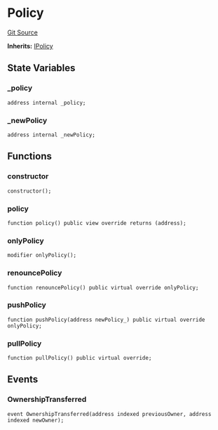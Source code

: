 # Policy
[Git Source](https://github.com/KlimaDAO/klimadao-solidity/blob/704b462e69030cb9a43680057bee91d745d579ba/src/protocol/staking/regular/KlimaStakingDistributor_v4.sol)

**Inherits:**
[IPolicy](/src/protocol/staking/regular/KlimaStakingDistributor_v4.sol/interface.IPolicy.md)


## State Variables
### _policy

```solidity
address internal _policy;
```


### _newPolicy

```solidity
address internal _newPolicy;
```


## Functions
### constructor


```solidity
constructor();
```

### policy


```solidity
function policy() public view override returns (address);
```

### onlyPolicy


```solidity
modifier onlyPolicy();
```

### renouncePolicy


```solidity
function renouncePolicy() public virtual override onlyPolicy;
```

### pushPolicy


```solidity
function pushPolicy(address newPolicy_) public virtual override onlyPolicy;
```

### pullPolicy


```solidity
function pullPolicy() public virtual override;
```

## Events
### OwnershipTransferred

```solidity
event OwnershipTransferred(address indexed previousOwner, address indexed newOwner);
```


